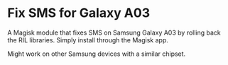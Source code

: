 # Fix SMS for Galaxy A03

A Magisk module that fixes SMS on Samsung Galaxy A03 by rolling back the RIL libraries. Simply install through the Magisk app.

Might work on other Samsung devices with a similar chipset.